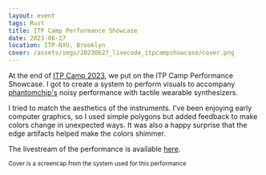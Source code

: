 ```yaml
---
layout: event
tags: Rust
title: ITP Camp Performance Showcase
date: 2023-06-27
location: ITP-NYU, Brooklyn
cover: /assets/imgs/20230627_livecode_itpcampshowcase/cover.png
---
```


At the end of [ITP Camp 2023](https://itp.nyu.edu/camp2023/), we put on the ITP Camp Performance Showcase. I got to create a system to perform visuals to accompany [phantomchip's](http://phantomchips.com) noisy performance with tactile wearable synthesizers. 

I tried to match the aesthetics of the instruments. I've been enjoying early computer graphics, so I used simple polygons but added feedback to make colors change in unexpected ways. It was also a happy surprise that the edge artifacts helped make the colors shimmer.

The livestream of the performance is available [here](https://www.youtube.com/live/70rhl_gDIM8?si=d53T7k7ourGCaHqC&t=1893).

<small>Cover is a screencap from the system used for this performance</small>
